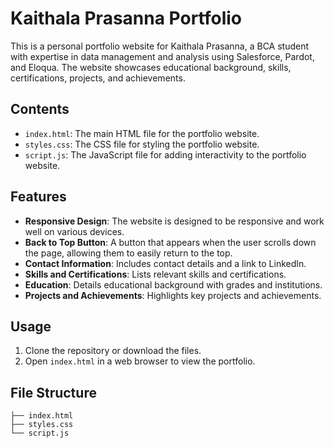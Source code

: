 # Kaithala Prasanna Portfolio

This is a personal portfolio website for Kaithala Prasanna, a BCA student with expertise in data management and analysis using Salesforce, Pardot, and Eloqua. The website showcases educational background, skills, certifications, projects, and achievements.

## Contents

- `index.html`: The main HTML file for the portfolio website.
- `styles.css`: The CSS file for styling the portfolio website.
- `script.js`: The JavaScript file for adding interactivity to the portfolio website.

## Features

- **Responsive Design**: The website is designed to be responsive and work well on various devices.
- **Back to Top Button**: A button that appears when the user scrolls down the page, allowing them to easily return to the top.
- **Contact Information**: Includes contact details and a link to LinkedIn.
- **Skills and Certifications**: Lists relevant skills and certifications.
- **Education**: Details educational background with grades and institutions.
- **Projects and Achievements**: Highlights key projects and achievements.

## Usage

1. Clone the repository or download the files.
2. Open `index.html` in a web browser to view the portfolio.

## File Structure

```plaintext
├── index.html
├── styles.css
└── script.js
